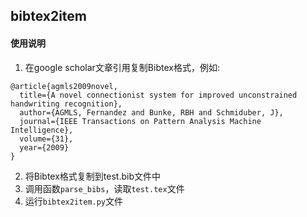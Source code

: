 ## bibtex2item

#### 使用说明

1. 在google scholar文章引用复制Bibtex格式，例如:
```
@article{agmls2009novel,
  title={A novel connectionist system for improved unconstrained handwriting recognition},
  author={AGMLS, Fernandez and Bunke, RBH and Schmiduber, J},
  journal={IEEE Transactions on Pattern Analysis Machine Intelligence},
  volume={31},
  year={2009}
}
```
2. 将Bibtex格式复制到test.bib文件中
3. 调用函数`parse_bibs`，读取`test.tex`文件
4. 运行`bibtex2item.py`文件